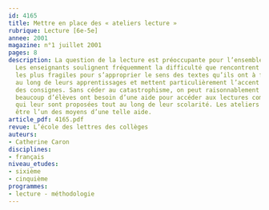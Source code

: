 ```yaml
---
id: 4165
title: Mettre en place des « ateliers lecture » 
rubrique: Lecture [6e-5e]
annee: 2001
magazine: n°1 juillet 2001
pages: 8
description: La question de la lecture est préoccupante pour l’ensemble des disciplines.
  Les enseignants soulignent fréquemment la difficulté que rencontrent leurs élèves
  les plus fragiles pour s’approprier le sens des textes qu’ils ont à fréquenter tout
  au long de leurs apprentissages et mettent particulièrement l’accent sur la lecture
  des consignes. Sans céder au catastrophisme, on peut raisonnablement constater que
  beaucoup d’élèves ont besoin d’une aide pour accéder aux lectures complexes et variées
  qui leur sont proposées tout au long de leur scolarité. Les ateliers lecture peuvent
  être l’un des moyens d’une telle aide.
article_pdf: 4165.pdf
revue: L’école des lettres des collèges
auteurs:
- Catherine Caron
disciplines:
- français
niveau_etudes:
- sixième
- cinquième
programmes:
- lecture - méthodologie
---
```


